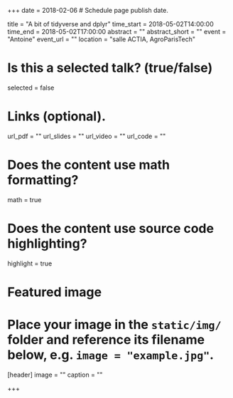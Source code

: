 +++
date = 2018-02-06  # Schedule page publish date.

title = "A bit of tidyverse and dplyr"
time_start = 2018-05-02T14:00:00
time_end = 2018-05-02T17:00:00
abstract = ""
abstract_short = ""
event = "Antoine"
event_url = ""
location = "salle ACTIA, AgroParisTech"

# Is this a selected talk? (true/false)
selected = false

# Links (optional).
url_pdf = ""
url_slides = ""
url_video = ""
url_code = ""

# Does the content use math formatting?
math = true

# Does the content use source code highlighting?
highlight = true

# Featured image
# Place your image in the `static/img/` folder and reference its filename below, e.g. `image = "example.jpg"`.
[header]
image = ""
caption = ""

+++
